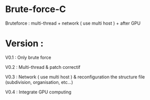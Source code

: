 Brute-force-C
=============

Bruteforce : multi-thread + network ( use multi host ) + after GPU

Version :
=============
V0.1 : Only brute force

V0.2 : Multi-thread & patch correctif

V0.3 : Network ( use multi host ) & reconfiguration the structure file (subdivision, organisation, etc...)

V0.4 : Integrate GPU computing
